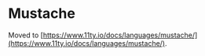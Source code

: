 # Mustache

Moved to [https://www.11ty.io/docs/languages/mustache/](https://www.11ty.io/docs/languages/mustache/).
